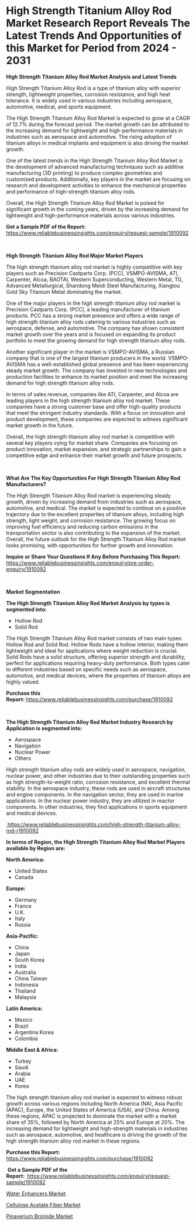 <p><h1>High Strength Titanium Alloy Rod Market Research Report Reveals The Latest Trends And Opportunities of this Market for Period from 2024 - 2031</h1></p><p><strong>High Strength Titanium Alloy Rod Market Analysis and Latest Trends</strong></p>
<p><p>High Strength Titanium Alloy Rod is a type of titanium alloy with superior strength, lightweight properties, corrosion resistance, and high heat tolerance. It is widely used in various industries including aerospace, automotive, medical, and sports equipment.</p><p>The High Strength Titanium Alloy Rod Market is expected to grow at a CAGR of 12.7% during the forecast period. The market growth can be attributed to the increasing demand for lightweight and high-performance materials in industries such as aerospace and automotive. The rising adoption of titanium alloys in medical implants and equipment is also driving the market growth.</p><p>One of the latest trends in the High Strength Titanium Alloy Rod Market is the development of advanced manufacturing techniques such as additive manufacturing (3D printing) to produce complex geometries and customized products. Additionally, key players in the market are focusing on research and development activities to enhance the mechanical properties and performance of high-strength titanium alloy rods.</p><p>Overall, the High Strength Titanium Alloy Rod Market is poised for significant growth in the coming years, driven by the increasing demand for lightweight and high-performance materials across various industries.</p></p>
<p><strong>Get a Sample PDF of the Report:&nbsp;</strong> <a href="https://www.reliablebusinessinsights.com/enquiry/request-sample/1910092">https://www.reliablebusinessinsights.com/enquiry/request-sample/1910092</a></p>
<p>&nbsp;</p>
<p><strong>High Strength Titanium Alloy Rod Major Market Players</strong></p>
<p><p>The high strength titanium alloy rod market is highly competitive with key players such as Precision Castparts Corp. (PCC), VSMPO-AVISMA, ATI, Carpenter, Alcoa, BAOTAI, Western Superconducting, Western Metal, TG, Advanced Metallurgical, Shandong Meidi Steel Manufacturing, Xiangtou Gold Sky Titanium Metal dominating the market.</p><p>One of the major players in the high strength titanium alloy rod market is Precision Castparts Corp. (PCC), a leading manufacturer of titanium products. PCC has a strong market presence and offers a wide range of high strength titanium alloy rods catering to various industries such as aerospace, defense, and automotive. The company has shown consistent market growth over the years and is focused on expanding its product portfolio to meet the growing demand for high strength titanium alloy rods.</p><p>Another significant player in the market is VSMPO-AVISMA, a Russian company that is one of the largest titanium producers in the world. VSMPO-AVISMA has a well-established global presence and has been experiencing steady market growth. The company has invested in new technologies and production facilities to enhance its market position and meet the increasing demand for high strength titanium alloy rods.</p><p>In terms of sales revenue, companies like ATI, Carpenter, and Alcoa are leading players in the high strength titanium alloy rod market. These companies have a strong customer base and offer high-quality products that meet the stringent industry standards. With a focus on innovation and product development, these companies are expected to witness significant market growth in the future.</p><p>Overall, the high strength titanium alloy rod market is competitive with several key players vying for market share. Companies are focusing on product innovation, market expansion, and strategic partnerships to gain a competitive edge and enhance their market growth and future prospects.</p></p>
<p>&nbsp;</p>
<p><strong>What Are The Key Opportunities For High Strength Titanium Alloy Rod Manufacturers?</strong></p>
<p><p>The High Strength Titanium Alloy Rod market is experiencing steady growth, driven by increasing demand from industries such as aerospace, automotive, and medical. The market is expected to continue on a positive trajectory due to the excellent properties of titanium alloys, including high strength, light weight, and corrosion resistance. The growing focus on improving fuel efficiency and reducing carbon emissions in the transportation sector is also contributing to the expansion of the market. Overall, the future outlook for the High Strength Titanium Alloy Rod market looks promising, with opportunities for further growth and innovation.</p></p>
<p><strong>Inquire or Share Your Questions If Any Before Purchasing This Report:</strong> <a href="https://www.reliablebusinessinsights.com/enquiry/pre-order-enquiry/1910092">https://www.reliablebusinessinsights.com/enquiry/pre-order-enquiry/1910092</a></p>
<p>&nbsp;</p>
<p><strong>Market Segmentation</strong></p>
<p><strong>The High Strength Titanium Alloy Rod Market Analysis by types is segmented into:</strong></p>
<p><ul><li>Hollow Rod</li><li>Solid Rod</li></ul></p>
<p><p>The High Strength Titanium Alloy Rod market consists of two main types: Hollow Rod and Solid Rod. Hollow Rods have a hollow interior, making them lightweight and ideal for applications where weight reduction is crucial. Solid Rods have a solid structure, offering superior strength and durability, perfect for applications requiring heavy-duty performance. Both types cater to different industries based on specific needs such as aerospace, automotive, and medical devices, where the properties of titanium alloys are highly valued.</p></p>
<p><strong>Purchase this Report:&nbsp;</strong><a href="https://www.reliablebusinessinsights.com/purchase/1910092">https://www.reliablebusinessinsights.com/purchase/1910092</a></p>
<p>&nbsp;</p>
<p><strong>The High Strength Titanium Alloy Rod Market Industry Research by Application is segmented into:</strong></p>
<p><ul><li>Aerospace</li><li>Navigation</li><li>Nuclear Power</li><li>Others</li></ul></p>
<p><p>High strength titanium alloy rods are widely used in aerospace, navigation, nuclear power, and other industries due to their outstanding properties such as high strength-to-weight ratio, corrosion resistance, and excellent thermal stability. In the aerospace industry, these rods are used in aircraft structures and engine components. In the navigation sector, they are used in marine applications. In the nuclear power industry, they are utilized in reactor components. In other industries, they find applications in sports equipment and medical devices.</p></p>
<p><a href="https://www.reliablebusinessinsights.com/high-strength-titanium-alloy-rod-r1910092">&nbsp;https://www.reliablebusinessinsights.com/high-strength-titanium-alloy-rod-r1910092</a></p>
<p><strong>In terms of Region, the High Strength Titanium Alloy Rod Market Players available by Region are:</strong></p>
<p>
    <p> <strong> North America: </strong>
        <ul>
            <li>United States</li>
            <li>Canada</li>
        </ul>
        </p> 
    <p> <strong> Europe: </strong>
        <ul>
            <li>Germany</li>
            <li>France</li>
            <li>U.K.</li>
            <li>Italy</li>
            <li>Russia</li>
        </ul>
        </p> 
    <p> <strong> Asia-Pacific: </strong>
        <ul>
            <li>China</li>
            <li>Japan</li>
            <li>South Korea</li>
            <li>India</li>
            <li>Australia</li>
            <li>China Taiwan</li>
            <li>Indonesia</li>
            <li>Thailand</li>
            <li>Malaysia</li>
        </ul>
        </p> 
    <p> <strong> Latin America: </strong>
        <ul>
            <li>Mexico</li>
            <li>Brazil</li>
            <li>Argentina Korea</li>
            <li>Colombia</li>
        </ul>
        </p> 
    <p> <strong> Middle East & Africa: </strong>
        <ul>
            <li>Turkey</li>
            <li>Saudi</li>
            <li>Arabia</li>
            <li>UAE</li>
            <li>Korea</li>
        </ul>
    </p>
    </p>
<p><p>The high strength titanium alloy rod market is expected to witness robust growth across various regions including North America (NA), Asia Pacific (APAC), Europe, the United States of America (USA), and China. Among these regions, APAC is projected to dominate the market with a market share of 35%, followed by North America at 25% and Europe at 20%. The increasing demand for lightweight and high-strength materials in industries such as aerospace, automotive, and healthcare is driving the growth of the high strength titanium alloy rod market in these regions.</p></p>
<p><strong>Purchase this Report: </strong><a href="https://www.reliablebusinessinsights.com/purchase/1910092">https://www.reliablebusinessinsights.com/purchase/1910092</a></p>
<p>&nbsp;<strong>Get a Sample PDF of the Report:&nbsp;&nbsp;</strong><a href="https://www.reliablebusinessinsights.com/enquiry/request-sample/1910092">https://www.reliablebusinessinsights.com/enquiry/request-sample/1910092</a></p>
<p><strong></strong></p>
<p><p><a href="https://medium.com/@sdonald04328/global-water-enhancers-market-analysis-trends-forecasts-and-growth-opportunities-2024-2031-c67a37b09faa">Water Enhancers Market</a></p><p><a href="https://medium.com/@clairhane1992/global-cellulose-acetate-fiber-market-size-and-market-trends-analysis-by-regional-outlook-41f7f2b25034">Cellulose Acetate Fiber Market</a></p><p><a href="https://medium.com/@scottroberts2661/pinaverium-bromide-industry-analysis-report-its-market-size-share-trends-by-application-region-0cbe0659dbcc">Pinaverium Bromide Market</a></p></p>